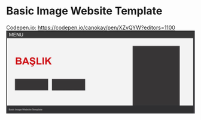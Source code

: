# Basic Image Website Template
Codepen.io: https://codepen.io/canokay/pen/XZvQYW?editors=1100
<img src="https://raw.githubusercontent.com/canokay/Basic-Image-Website-Template/master/img/biwtemplate.jpg">

